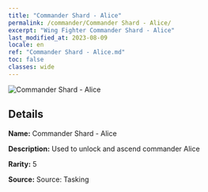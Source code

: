 ```yaml
---
title: "Commander Shard - Alice"
permalink: /commander/Commander Shard - Alice/
excerpt: "Wing Fighter Commander Shard - Alice"
last_modified_at: 2023-08-09
locale: en
ref: "Commander Shard - Alice.md"
toc: false
classes: wide
---
```



 ![Commander Shard - Alice](/images/commander/actor_debris_3_zbsx_img11.png)

## Details

 **Name:** Commander Shard - Alice 

 **Description:** Used to unlock and ascend commander Alice 

 **Rarity:** 5 

 **Source:** Source: Tasking 


